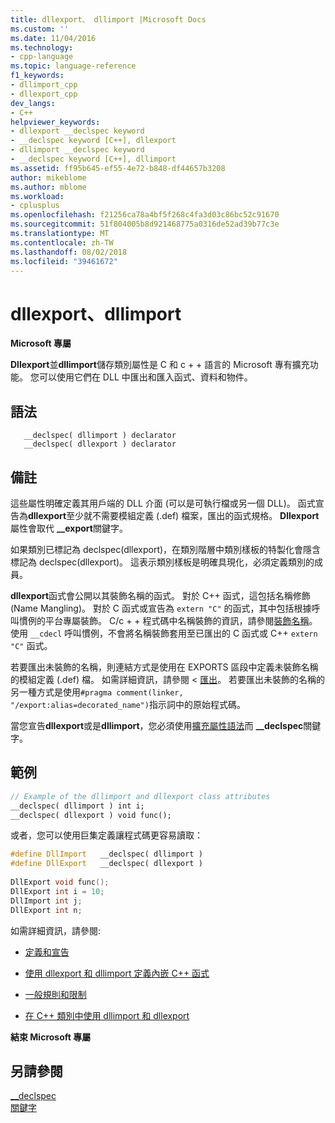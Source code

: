 ```yaml
---
title: dllexport、 dllimport |Microsoft Docs
ms.custom: ''
ms.date: 11/04/2016
ms.technology:
- cpp-language
ms.topic: language-reference
f1_keywords:
- dllimport_cpp
- dllexport_cpp
dev_langs:
- C++
helpviewer_keywords:
- dllexport __declspec keyword
- __declspec keyword [C++], dllexport
- dllimport __declspec keyword
- __declspec keyword [C++], dllimport
ms.assetid: ff95b645-ef55-4e72-b848-df44657b3208
author: mikeblome
ms.author: mblome
ms.workload:
- cplusplus
ms.openlocfilehash: f21256ca78a4bf5f268c4fa3d03c86bc52c91670
ms.sourcegitcommit: 51f804005b8d921468775a0316de52ad39b77c3e
ms.translationtype: MT
ms.contentlocale: zh-TW
ms.lasthandoff: 08/02/2018
ms.locfileid: "39461672"
---
```

# <a name="dllexport-dllimport"></a>dllexport、dllimport
**Microsoft 專屬**  
  
 **Dllexport**並**dllimport**儲存類別屬性是 C 和 c + + 語言的 Microsoft 專有擴充功能。 您可以使用它們在 DLL 中匯出和匯入函式、資料和物件。  
  
## <a name="syntax"></a>語法  
  
```  
   __declspec( dllimport ) declarator  
   __declspec( dllexport ) declarator  
```  
  
## <a name="remarks"></a>備註  
 這些屬性明確定義其用戶端的 DLL 介面 (可以是可執行檔或另一個 DLL)。 函式宣告為**dllexport**至少就不需要模組定義 (.def) 檔案，匯出的函式規格。 **Dllexport**屬性會取代 **__export**關鍵字。  
  
 如果類別已標記為 declspec(dllexport)，在類別階層中類別樣板的特製化會隱含標記為 declspec(dllexport)。 這表示類別樣板是明確具現化，必須定義類別的成員。  
  
 **dllexport**函式會公開以其裝飾名稱的函式。 對於 C++ 函式，這包括名稱修飾 (Name Mangling)。 對於 C 函式或宣告為 `extern "C"` 的函式，其中包括根據呼叫慣例的平台專屬裝飾。 C/c + + 程式碼中名稱裝飾的資訊，請參閱[裝飾名稱](../build/reference/decorated-names.md)。 使用 `__cdecl` 呼叫慣例，不會將名稱裝飾套用至已匯出的 C 函式或 C++ `extern "C"` 函式。  
  
 若要匯出未裝飾的名稱，則連結方式是使用在 EXPORTS 區段中定義未裝飾名稱的模組定義 (.def) 檔。 如需詳細資訊，請參閱 <<c0> [ 匯出](../build/reference/exports.md)。 若要匯出未裝飾的名稱的另一種方式是使用`#pragma comment(linker, "/export:alias=decorated_name")`指示詞中的原始程式碼。  
  
 當您宣告**dllexport**或是**dllimport**，您必須使用[擴充屬性語法](../cpp/declspec.md)而 **__declspec**關鍵字。  
  
## <a name="example"></a>範例  
  
```cpp  
// Example of the dllimport and dllexport class attributes  
__declspec( dllimport ) int i;  
__declspec( dllexport ) void func();  
```  
  
 或者，您可以使用巨集定義讓程式碼更容易讀取：  
  
```cpp  
#define DllImport   __declspec( dllimport )  
#define DllExport   __declspec( dllexport )  
  
DllExport void func();  
DllExport int i = 10;  
DllImport int j;  
DllExport int n;  
```  
  
 如需詳細資訊，請參閱:  
  
-   [定義和宣告](../cpp/definitions-and-declarations-cpp.md)  
  
-   [使用 dllexport 和 dllimport 定義內嵌 C++ 函式](../cpp/defining-inline-cpp-functions-with-dllexport-and-dllimport.md)  
  
-   [一般規則和限制](../cpp/general-rules-and-limitations.md)  
  
-   [在 C++ 類別中使用 dllimport 和 dllexport](../cpp/using-dllimport-and-dllexport-in-cpp-classes.md)  
  
**結束 Microsoft 專屬**  
  
## <a name="see-also"></a>另請參閱  
 [__declspec](../cpp/declspec.md)   
 [關鍵字](../cpp/keywords-cpp.md)